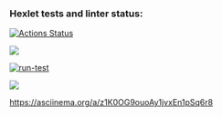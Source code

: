### Hexlet tests and linter status:
[![Actions Status](https://github.com/JulyNozuu/qa-auto-engineer-javascript-project-87/actions/workflows/hexlet-check.yml/badge.svg)](https://github.com/JulyNozuu/qa-auto-engineer-javascript-project-87/actions)

<a href="https://codeclimate.com/github/JulyNozuu/qa-auto-engineer-javascript-project-87/maintainability"><img src="https://api.codeclimate.com/v1/badges/7ca5a92f57530c835b83/maintainability" /></a>

[![run-test](https://github.com/JulyNozuu/qa-auto-engineer-javascript-project-87/actions/workflows/test.yml/badge.svg)](https://github.com/JulyNozuu/qa-auto-engineer-javascript-project-87/actions/workflows/test.yml)

<a href="https://codeclimate.com/github/JulyNozuu/qa-auto-engineer-javascript-project-87/test_coverage"><img src="https://api.codeclimate.com/v1/badges/7ca5a92f57530c835b83/test_coverage" /></a>

https://asciinema.org/a/z1K0OG9ouoAy1jvxEn1pSq6r8

